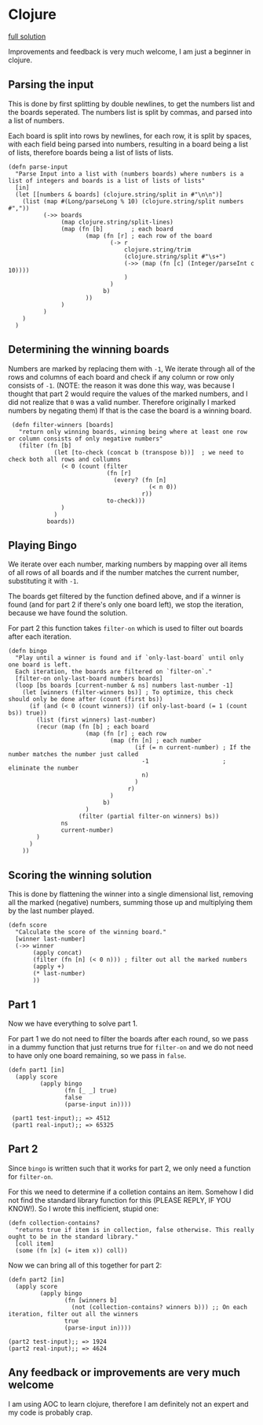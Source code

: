 # Clojure

[full solution](https://github.com/x-zvf/programming-challenges/blob/master/adventofcode-2021/day04.clj)

Improvements and feedback is very much welcome, I am just a beginner in clojure.

## Parsing the input

This is done by first splitting by double newlines, to get the numbers list
and the boards seperated.
The numbers list is split by commas, and parsed into a list of numbers.

Each board is split into rows by newlines,
for each row, it is split by spaces, with each field being parsed into numbers,
resulting in a board being a list of lists,
therefore boards being a list of lists of lists.

    (defn parse-input
      "Parse Input into a list with (numbers boards) where numbers is a list of integers and boards is a list of lists of lists"
      [in]
      (let [[numbers & boards] (clojure.string/split in #"\n\n")]
        (list (map #(Long/parseLong % 10) (clojure.string/split numbers #","))
              (->> boards
                   (map clojure.string/split-lines)
                   (map (fn [b]        ; each board
                          (map (fn [r] ; each row of the board
                                 (-> r
                                     clojure.string/trim
                                     (clojure.string/split #"\s+")
                                     (->> (map (fn [c] (Integer/parseInt c 10))))
                                     )
                                 )
                               b)
                          ))
                   )
              )
        )
      )

## Determining the winning boards

Numbers are marked by replacing them with `-1`,
We iterate through all of the rows and columns of each
board and check if any column or row only consists
of `-1`. (NOTE: the reason it was done this way, was
because I thought that part 2 would require the values of the 
marked numbers, and I did not realize that `0` was a valid number.
Therefore originally I marked numbers by negating them)
If that is the case the board is a winning board.


     (defn filter-winners [boards]
       "return only winning boards, winning being where at least one row or column consists of only negative numbers"
       (filter (fn [b]
                 (let [to-check (concat b (transpose b))]  ; we need to check both all rows and collumns
                   (< 0 (count (filter
                                (fn [r]
                                  (every? (fn [n]
                                            (< n 0))
                                          r))
                                to-check)))
                   )
                 )
               boards))

## Playing Bingo

We iterate over each number, marking numbers by mapping over all items of all rows of all boards
and if the number matches the current number, substituting it with `-1`.

The boards get filtered by the function defined above, and if a winner is found
(and for part 2 if there's only one board left), we stop the iteration, because we have found the solution.

For part 2 this function takes `filter-on` which is used to filter out boards after each iteration.

    (defn bingo
      "Play until a winner is found and if `only-last-board` until only one board is left.
      Each iteration, the boards are filtered on `filter-on`."
      [filter-on only-last-board numbers boards]
      (loop [bs boards [current-number & ns] numbers last-number -1]
        (let [winners (filter-winners bs)] ; To optimize, this check should only be done after (count (first bs))
          (if (and (< 0 (count winners)) (if only-last-board (= 1 (count bs)) true))
            (list (first winners) last-number)
            (recur (map (fn [b] ; each board
                          (map (fn [r] ; each row
                                 (map (fn [n] ; each number
                                        (if (= n current-number) ; If the number matches the number just called
                                          -1                     ; eliminate the number
                                          n)
                                        )
                                      r)
                                 )
                               b)
                          )
                        (filter (partial filter-on winners) bs))
                   ns
                   current-number)
            )
          )
        ))

## Scoring the winning solution

This is done by flattening the winner into a single dimensional list, removing all the marked (negative) numbers,
summing those up and multiplying them by the last number played.

    (defn score
      "Calculate the score of the winning board."
      [winner last-number]
      (->> winner
           (apply concat)
           (filter (fn [n] (< 0 n))) ; filter out all the marked numbers
           (apply +)
           (* last-number)
           ))


## Part 1

Now we have everything to solve part 1.

For part 1 we do not need to filter the boards after each round, so
we pass in a dummy function that just returns true for `filter-on` and
we do not need to have only one board remaining, so we pass in `false`.

    (defn part1 [in]
      (apply score
             (apply bingo
                    (fn [_ _] true)
                    false
                    (parse-input in))))

     (part1 test-input);; => 4512
     (part1 real-input);; => 65325

## Part 2

Since `bingo` is written such that it works for part 2, we only need a function for `filter-on`.

For this we need to determine if a colletion contains an item. Somehow I did not find the standard
library function for this (PLEASE REPLY, IF YOU KNOW!).
So I wrote this inefficient, stupid one:

    (defn collection-contains?
      "returns true if item is in collection, false otherwise. This really ought to be in the standard library."
      [coll item]
      (some (fn [x] (= item x)) coll))

Now we can bring all of this together for part 2:

    (defn part2 [in]
      (apply score
             (apply bingo
                    (fn [winners b]
                      (not (collection-contains? winners b))) ;; On each iteration, filter out all the winners
                    true
                    (parse-input in))))

    (part2 test-input);; => 1924
    (part2 real-input);; => 4624


## Any feedback or improvements are very much welcome

I am using AOC to learn clojure, therefore I am definitely not an expert and my code is probably crap.
